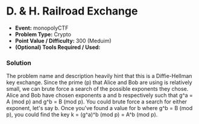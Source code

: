 # D. & H. Railroad Exchange
* **Event:** monopolyCTF
* **Problem Type:** Crypto
* **Point Value / Difficulty:** 300 (Meduim)
* **(Optional) Tools Required / Used:**

### Solution
The problem name and description heavily hint that this is a Diffie-Hellman key exchange. Since the prime (p) that Alice and Bob are using is relatively small, we can brute force a search of the possible exponents they chose. 
Alice and Bob have chosen exponents a and b respectively such that g^a = A (mod p) and g^b = B (mod p). You could brute force a search for either exponent, let's say b. Once you've found a value for b where g^b = B (mod p), you could find the key k = (g^a)^b (mod p) = A^b (mod p).
